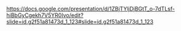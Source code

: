 https://docs.google.com/presentation/d/1ZBjTYljDjBGtT_o-7dTLsf-hiBbGyCgekh7V5YR0Ivo/edit?slide=id.g2f51a81473d_1_123#slide=id.g2f51a81473d_1_123
